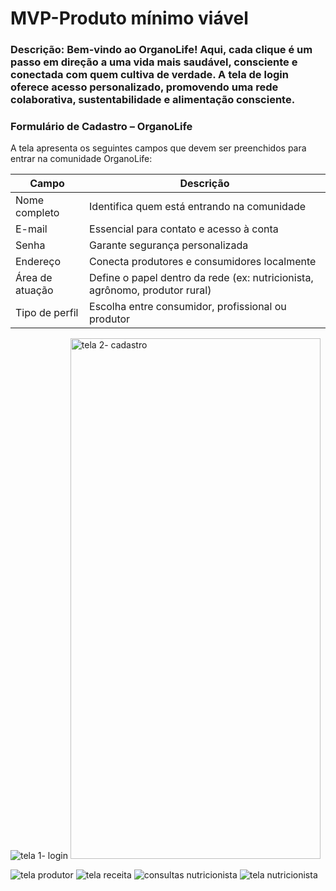 # MVP-Produto mínimo viável

### Descrição: Bem-vindo ao OrganoLife! Aqui, cada clique é um passo em direção a uma vida mais saudável, consciente e conectada com quem cultiva de verdade. A tela de login oferece acesso personalizado, promovendo uma rede colaborativa, sustentabilidade e alimentação consciente.
### Formulário de Cadastro – OrganoLife

A tela apresenta os seguintes campos que devem ser preenchidos para entrar na comunidade OrganoLife:

| **Campo**           | **Descrição**                                                                 |
|---------------------|--------------------------------------------------------------------------------|
| Nome completo       | Identifica quem está entrando na comunidade                                    |
| E-mail              | Essencial para contato e acesso à conta                                        |
| Senha               | Garante segurança personalizada                                                 |
| Endereço            | Conecta produtores e consumidores localmente                                   |
| Área de atuação     | Define o papel dentro da rede (ex: nutricionista, agrônomo, produtor rural)    |
| Tipo de perfil      | Escolha entre consumidor, profissional ou produtor                             |

![tela 1- login](https://github.com/user-attachments/assets/3e6dedfb-687b-4b7b-afdc-998aa20342da)
<img width="400" height="833" alt="tela 2- cadastro" src="https://github.com/user-attachments/assets/ccb85f5e-1815-4f11-8cf8-219e26ceceb5" />  


![tela produtor](https://github.com/user-attachments/assets/ddb9ddfa-f276-4af4-880a-180a0ecbfcde)
![tela receita](https://github.com/user-attachments/assets/c85da8e2-d090-415c-9a56-c3b34f5fa4e6)
![consultas nutricionista ](https://github.com/user-attachments/assets/a3a252ae-63dd-47ec-a472-7cd33ea1e0f4)
![tela nutricionista](https://github.com/user-attachments/assets/36a1832e-67d7-41ba-b2b3-52e727cf6519)
